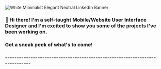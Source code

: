 ![White Minimalist Elegant Neutral LinkedIn Banner](https://cdn.discordapp.com/attachments/1135838189320417322/1135838245163376721/IMG_0290.png)         
 
### 👋 Hi there! I'm a self-taught Mobile/Website User Interface Designer and I'm excited to show you some of the projects I've been working on.

### Get a sneak peek of what's to come!
### ----------------------------------------------------------------------------

